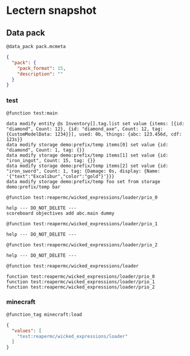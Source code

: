 # Lectern snapshot

## Data pack

`@data_pack pack.mcmeta`

```json
{
  "pack": {
    "pack_format": 15,
    "description": ""
  }
}
```

### test

`@function test:main`

```mcfunction
data modify entity @s Inventory[].tag.list set value {items: [{id: "diamond", Count: 12}, {id: "diamond_axe", Count: 12, tag: {CustomModelData: 1234}}], used: 0b, things: {abc: 123.456d, cdf: 123s}}
data modify storage demo:prefix/temp items[0] set value {id: "diamond", Count: 1, tag: {}}
data modify storage demo:prefix/temp items[1] set value {id: "iron_ingot", Count: 15, tag: {}}
data modify storage demo:prefix/temp items[2] set value {id: "iron_sword", Count: 1, tag: {Damage: 0s, display: {Name: '{"text":"Excalibur","color":"gold"}'}}}
data modify storage demo:prefix/temp foo set from storage demo:prefix/temp bar
```

`@function test:reapermc/wicked_expressions/loader/prio_0`

```mcfunction
help --- DO_NOT_DELETE ---
scoreboard objectives add abc.main dummy
```

`@function test:reapermc/wicked_expressions/loader/prio_1`

```mcfunction
help --- DO_NOT_DELETE ---
```

`@function test:reapermc/wicked_expressions/loader/prio_2`

```mcfunction
help --- DO_NOT_DELETE ---
```

`@function test:reapermc/wicked_expressions/loader`

```mcfunction
function test:reapermc/wicked_expressions/loader/prio_0
function test:reapermc/wicked_expressions/loader/prio_1
function test:reapermc/wicked_expressions/loader/prio_2
```

### minecraft

`@function_tag minecraft:load`

```json
{
  "values": [
    "test:reapermc/wicked_expressions/loader"
  ]
}
```
